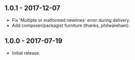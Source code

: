 ## 1.0.1 - 2017-12-07

* Fix 'Multiple or malformed newlines' error during delivery.
* Add composer/packagist furniture (thanks, philwareham).

## 1.0.0 - 2017-07-19

* Initial release.
